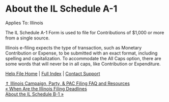  About the IL Schedule A-1
==========

Applies To: Illinois

The IL Schedule A-1 Form is used to file for Contributions of $1,000 or more from a single source.

Illinois e-filing expects the type of transaction, such as Monetary Contribution or Expense, to be submitted with an exact format, including spelling and capitalization. To accommodate the All Caps option, there are some words that will never be in all caps, like Contribution or Expenditure.

[Help File Home](/help/) | [Full Index](/Help-File-Directory/) | [Contact Support](mailto:support@ISPolitical.com)

[⇑ Illinois Campaign, Party, & PAC Filing FAQ and Resources](/Illinois-Campaign-Party-PAC-Filing-FAQ-and-Resources)  
[« When Are the Illinois Filing Deadlines](/When-Are-the-Illinois-Filing-Deadlines)  
[About the IL Schedule B-1 »](/About-the-IL-Schedule-B)